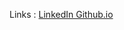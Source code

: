
Links :
 [LinkedIn Github.io](https://linkedin.github.io/school-of-sre/level101/security/network_security/)
 
 
